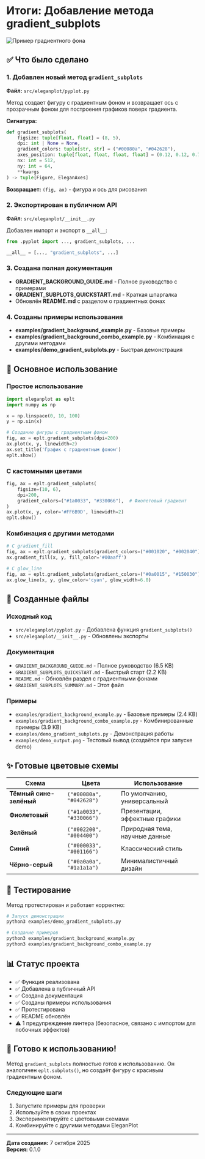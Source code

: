 # Итоги: Добавление метода gradient_subplots

![Пример градиентного фона](images/test_gradient_bg.png)

## ✅ Что было сделано

### 1. Добавлен новый метод `gradient_subplots`
**Файл:** `src/eleganplot/pyplot.py`

Метод создает фигуру с градиентным фоном и возвращает ось с прозрачным фоном для построения графиков поверх градиента.

**Сигнатура:**
```python
def gradient_subplots(
    figsize: tuple[float, float] = (8, 5),
    dpi: int | None = None,
    gradient_colors: tuple[str, str] = ("#00080a", "#042628"),
    axes_position: tuple[float, float, float, float] = (0.12, 0.12, 0.75, 0.75),
    nx: int = 512,
    ny: int = 64,
    **kwargs
) -> tuple[Figure, EleganAxes]
```

**Возвращает:** `(fig, ax)` - фигура и ось для рисования

### 2. Экспортирован в публичном API
**Файл:** `src/eleganplot/__init__.py`

Добавлен импорт и экспорт в `__all__`:
```python
from .pyplot import ..., gradient_subplots, ...

__all__ = [..., "gradient_subplots", ...]
```

### 3. Создана полная документация
- **GRADIENT_BACKGROUND_GUIDE.md** - Полное руководство с примерами
- **GRADIENT_SUBPLOTS_QUICKSTART.md** - Краткая шпаргалка
- Обновлён **README.md** с разделом о градиентных фонах

### 4. Созданы примеры использования
- **examples/gradient_background_example.py** - Базовые примеры
- **examples/gradient_background_combo_example.py** - Комбинация с другими методами
- **examples/demo_gradient_subplots.py** - Быстрая демонстрация

## 🎨 Основное использование

### Простое использование
```python
import eleganplot as eplt
import numpy as np

x = np.linspace(0, 10, 100)
y = np.sin(x)

# Создание фигуры с градиентным фоном
fig, ax = eplt.gradient_subplots(dpi=200)
ax.plot(x, y, linewidth=2)
ax.set_title('График с градиентным фоном')
eplt.show()
```

### С кастомными цветами
```python
fig, ax = eplt.gradient_subplots(
    figsize=(10, 6),
    dpi=200,
    gradient_colors=("#1a0033", "#330066"),  # Фиолетовый градиент
)
ax.plot(x, y, color='#FF6B9D', linewidth=2)
eplt.show()
```

### Комбинация с другими методами
```python
# С gradient_fill
fig, ax = eplt.gradient_subplots(gradient_colors=("#001020", "#002040"))
ax.gradient_fill(x, y, fill_color='#00aaff')

# С glow_line
fig, ax = eplt.gradient_subplots(gradient_colors=("#0a0015", "#150030"))
ax.glow_line(x, y, glow_color='cyan', glow_width=6.0)
```

## 📁 Созданные файлы

### Исходный код
- `src/eleganplot/pyplot.py` - Добавлена функция `gradient_subplots()`
- `src/eleganplot/__init__.py` - Обновлены экспорты

### Документация
- `GRADIENT_BACKGROUND_GUIDE.md` - Полное руководство (6.5 KB)
- `GRADIENT_SUBPLOTS_QUICKSTART.md` - Быстрый старт (2.2 KB)
- `README.md` - Обновлён раздел с градиентными фонами
- `GRADIENT_SUBPLOTS_SUMMARY.md` - Этот файл

### Примеры
- `examples/gradient_background_example.py` - Базовые примеры (2.4 KB)
- `examples/gradient_background_combo_example.py` - Комбинированные примеры (3.9 KB)
- `examples/demo_gradient_subplots.py` - Демонстрация работы
- `examples/demo_output.png` - Тестовый вывод (создаётся при запуске demo)

## ✨ Готовые цветовые схемы

| Схема | Цвета | Использование |
|-------|-------|---------------|
| **Тёмный сине-зелёный** | `("#00080a", "#042628")` | По умолчанию, универсальный |
| **Фиолетовый** | `("#1a0033", "#330066")` | Презентации, эффектные графики |
| **Зелёный** | `("#002200", "#004400")` | Природная тема, научные данные |
| **Синий** | `("#000033", "#001166")` | Классический стиль |
| **Чёрно-серый** | `("#0a0a0a", "#1a1a1a")` | Минималистичный дизайн |

## 🧪 Тестирование

Метод протестирован и работает корректно:

```bash
# Запуск демонстрации
python3 examples/demo_gradient_subplots.py

# Создание примеров
python3 examples/gradient_background_example.py
python3 examples/gradient_background_combo_example.py
```

## 📊 Статус проекта

- ✅ Функция реализована
- ✅ Добавлена в публичный API
- ✅ Создана документация
- ✅ Созданы примеры использования
- ✅ Протестирована
- ✅ README обновлён
- ⚠️ 1 предупреждение линтера (безопасное, связано с импортом для побочных эффектов)

## 🚀 Готово к использованию!

Метод `gradient_subplots` полностью готов к использованию. Он аналогичен `eplt.subplots()`, но создаёт фигуру с красивым градиентным фоном.

### Следующие шаги
1. Запустите примеры для проверки
2. Используйте в своих проектах
3. Экспериментируйте с цветовыми схемами
4. Комбинируйте с другими методами EleganPlot

---

**Дата создания:** 7 октября 2025  
**Версия:** 0.1.0

